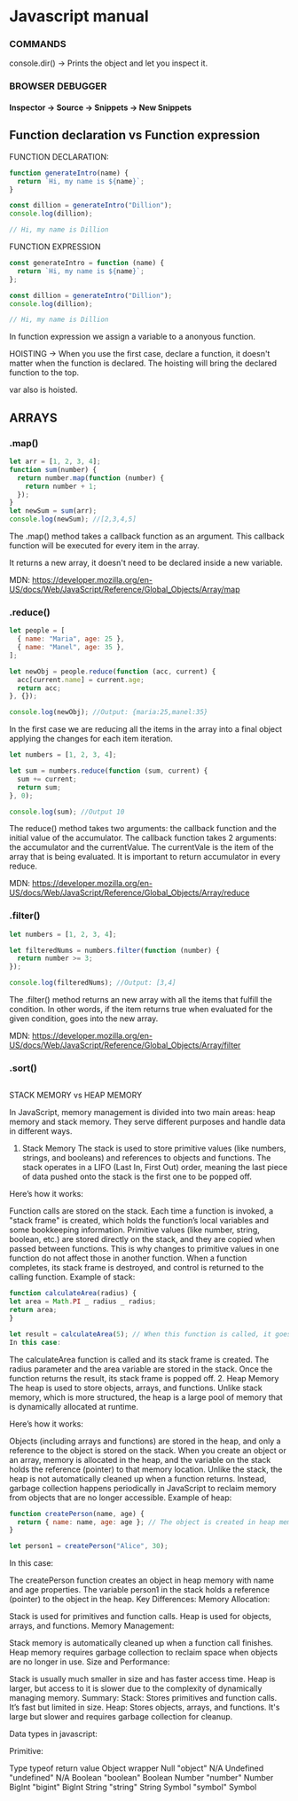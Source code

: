 # Javascript manual

### COMMANDS

console.dir() -> Prints the object and let you inspect it.

### BROWSER DEBUGGER

#### Inspector -> Source -> Snippets -> New Snippets

## Function declaration vs Function expression

FUNCTION DECLARATION:

```js
function generateIntro(name) {
  return `Hi, my name is ${name}`;
}

const dillion = generateIntro("Dillion");
console.log(dillion);

// Hi, my name is Dillion
```

FUNCTION EXPRESSION

```js
const generateIntro = function (name) {
  return `Hi, my name is ${name}`;
};

const dillion = generateIntro("Dillion");
console.log(dillion);

// Hi, my name is Dillion
```

In function expression we assign a variable to a anonyous function.

HOISTING -> When you use the first case, declare a function, it doesn't matter when the function is declared. The hoisting will bring the declared function to the top.

var also is hoisted.

## ARRAYS

### .map()

```js
let arr = [1, 2, 3, 4];
function sum(number) {
  return number.map(function (number) {
    return number + 1;
  });
}
let newSum = sum(arr);
console.log(newSum); //[2,3,4,5]
```

The .map() method takes a callback function as an argument. This callback function will be executed for every item in the array.

It returns a new array, it doesn't need to be declared inside a new variable.

MDN: https://developer.mozilla.org/en-US/docs/Web/JavaScript/Reference/Global_Objects/Array/map

### .reduce()

```js
let people = [
  { name: "Maria", age: 25 },
  { name: "Manel", age: 35 },
];

let newObj = people.reduce(function (acc, current) {
  acc[current.name] = current.age;
  return acc;
}, {});

console.log(newObj); //Output: {maria:25,manel:35}
```

In the first case we are reducing all the items in the array into a final object applying the changes for each item iteration.

```js
let numbers = [1, 2, 3, 4];

let sum = numbers.reduce(function (sum, current) {
  sum += current;
  return sum;
}, 0);

console.log(sum); //Output 10
```

The reduce() method takes two arguments: the callback function and the initial value of the accumulator.
The callback function takes 2 arguments: the accumulator and the currentValue. The currentVale is the item of the array that is being evaluated.
It is important to return accumulator in every reduce.

MDN: https://developer.mozilla.org/en-US/docs/Web/JavaScript/Reference/Global_Objects/Array/reduce

### .filter()

```js
let numbers = [1, 2, 3, 4];

let filteredNums = numbers.filter(function (number) {
  return number >= 3;
});

console.log(filteredNums); //Output: [3,4]
```

The .filter() method returns an new array with all the items that fulfill the condition. In other words, if the item returns true when evaluated for the given condition, goes into the new array.

MDN: https://developer.mozilla.org/en-US/docs/Web/JavaScript/Reference/Global_Objects/Array/filter

### .sort()

```js

```

STACK MEMORY vs HEAP MEMORY

In JavaScript, memory management is divided into two main areas: heap memory and stack memory. They serve different purposes and handle data in different ways.

1. Stack Memory
   The stack is used to store primitive values (like numbers, strings, and booleans) and references to objects and functions. The stack operates in a LIFO (Last In, First Out) order, meaning the last piece of data pushed onto the stack is the first one to be popped off.

Here’s how it works:

Function calls are stored on the stack. Each time a function is invoked, a "stack frame" is created, which holds the function’s local variables and some bookkeeping information.
Primitive values (like number, string, boolean, etc.) are stored directly on the stack, and they are copied when passed between functions. This is why changes to primitive values in one function do not affect those in another function.
When a function completes, its stack frame is destroyed, and control is returned to the calling function.
Example of stack:

```js
function calculateArea(radius) {
let area = Math.PI _ radius _ radius;
return area;
}

let result = calculateArea(5); // When this function is called, it goes onto the stack
In this case:
```

The calculateArea function is called and its stack frame is created.
The radius parameter and the area variable are stored in the stack.
Once the function returns the result, its stack frame is popped off. 2. Heap Memory
The heap is used to store objects, arrays, and functions. Unlike stack memory, which is more structured, the heap is a large pool of memory that is dynamically allocated at runtime.

Here’s how it works:

Objects (including arrays and functions) are stored in the heap, and only a reference to the object is stored on the stack.
When you create an object or an array, memory is allocated in the heap, and the variable on the stack holds the reference (pointer) to that memory location.
Unlike the stack, the heap is not automatically cleaned up when a function returns. Instead, garbage collection happens periodically in JavaScript to reclaim memory from objects that are no longer accessible.
Example of heap:

```js
function createPerson(name, age) {
  return { name: name, age: age }; // The object is created in heap memory
}

let person1 = createPerson("Alice", 30);
```

In this case:

The createPerson function creates an object in heap memory with name and age properties.
The variable person1 in the stack holds a reference (pointer) to the object in the heap.
Key Differences:
Memory Allocation:

Stack is used for primitives and function calls.
Heap is used for objects, arrays, and functions.
Memory Management:

Stack memory is automatically cleaned up when a function call finishes.
Heap memory requires garbage collection to reclaim space when objects are no longer in use.
Size and Performance:

Stack is usually much smaller in size and has faster access time.
Heap is larger, but access to it is slower due to the complexity of dynamically managing memory.
Summary:
Stack: Stores primitives and function calls. It’s fast but limited in size.
Heap: Stores objects, arrays, and functions. It's large but slower and requires garbage collection for cleanup.

Data types in javascript:

Primitive:

Type typeof return value Object wrapper
Null "object" N/A
Undefined "undefined" N/A
Boolean "boolean" Boolean
Number "number" Number
BigInt "bigint" BigInt
String "string" String
Symbol "symbol" Symbol
